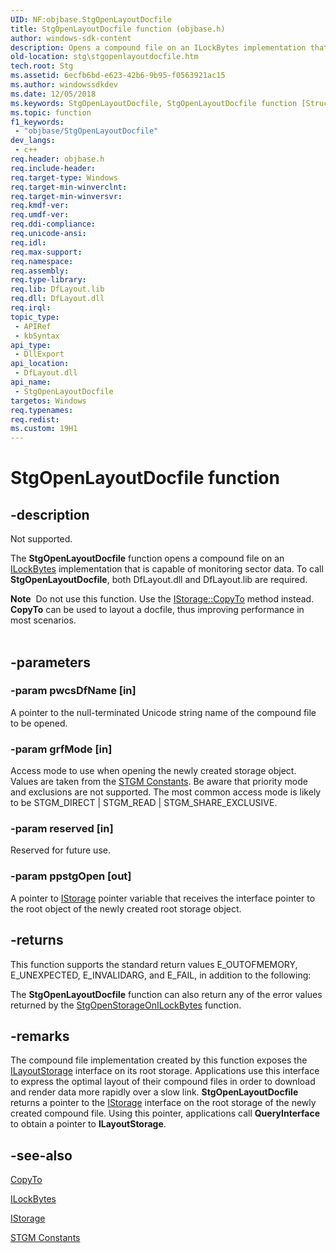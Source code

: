 ```yaml
---
UID: NF:objbase.StgOpenLayoutDocfile
title: StgOpenLayoutDocfile function (objbase.h)
author: windows-sdk-content
description: Opens a compound file on an ILockBytes implementation that is capable of monitoring sector data.
old-location: stg\stgopenlayoutdocfile.htm
tech.root: Stg
ms.assetid: 6ecfb6bd-e623-42b6-9b95-f0563921ac15
ms.author: windowssdkdev
ms.date: 12/05/2018
ms.keywords: StgOpenLayoutDocfile, StgOpenLayoutDocfile function [Structured Storage], _stg_stgopenlayoutdocfile, objbase/StgOpenLayoutDocfile, stg.stgopenlayoutdocfile
ms.topic: function
f1_keywords: 
 - "objbase/StgOpenLayoutDocfile"
dev_langs:
 - c++
req.header: objbase.h
req.include-header: 
req.target-type: Windows
req.target-min-winverclnt: 
req.target-min-winversvr: 
req.kmdf-ver: 
req.umdf-ver: 
req.ddi-compliance: 
req.unicode-ansi: 
req.idl: 
req.max-support: 
req.namespace: 
req.assembly: 
req.type-library: 
req.lib: DfLayout.lib
req.dll: DfLayout.dll
req.irql: 
topic_type:
 - APIRef
 - kbSyntax
api_type:
 - DllExport
api_location:
 - DfLayout.dll
api_name:
 - StgOpenLayoutDocfile
targetos: Windows
req.typenames: 
req.redist: 
ms.custom: 19H1
---
```


# StgOpenLayoutDocfile function


## -description


Not supported.

The <b>StgOpenLayoutDocfile</b> function opens a compound file on an 
<a href="https://docs.microsoft.com/windows/desktop/api/objidl/nn-objidl-ilockbytes">ILockBytes</a> implementation that is capable of monitoring sector data. To call  <b>StgOpenLayoutDocfile</b>, both  DfLayout.dll and DfLayout.lib are required.


<div class="alert"><b>Note</b>  Do not use this function. Use the <a href="https://docs.microsoft.com/windows/desktop/api/objidl/nf-objidl-istorage-copyto">IStorage::CopyTo</a>  
 method instead. <b>CopyTo</b> can be used to layout a docfile, thus improving performance in most scenarios.</div>
<div> </div>



## -parameters




### -param pwcsDfName [in]

A pointer to the null-terminated Unicode string name of the compound file to be opened.


### -param grfMode [in]

Access mode to use when opening the newly created storage object. Values are taken from the 
<a href="https://docs.microsoft.com/windows/desktop/Stg/stgm-constants">STGM Constants</a>. Be aware that priority mode and exclusions are not supported. The most common access mode is likely to be STGM_DIRECT | STGM_READ | STGM_SHARE_EXCLUSIVE.


### -param reserved [in]

Reserved for future use.


### -param ppstgOpen [out]

A pointer to 
<a href="https://docs.microsoft.com/windows/desktop/api/objidl/nn-objidl-istorage">IStorage</a> pointer variable that receives the interface pointer to the root object of the newly created root storage object.


## -returns



This function supports the standard return values E_OUTOFMEMORY, E_UNEXPECTED, E_INVALIDARG, and E_FAIL, in addition to the following:

The <b>StgOpenLayoutDocfile</b> function can also return any of the error values returned by the 
<a href="https://docs.microsoft.com/windows/desktop/api/coml2api/nf-coml2api-stgopenstorageonilockbytes">StgOpenStorageOnILockBytes</a> function.




## -remarks



The compound file implementation created by this function exposes the 
<a href="https://docs.microsoft.com/windows/desktop/api/objidl/nn-objidl-ilayoutstorage">ILayoutStorage</a> interface on its root storage. Applications use this interface to express the optimal layout of their compound files in order to download and render data more rapidly over a slow link. 
<b>StgOpenLayoutDocfile</b> returns a pointer to the 
<a href="https://docs.microsoft.com/windows/desktop/api/objidl/nn-objidl-istorage">IStorage</a> interface on the root storage of the newly created compound file. Using this pointer, applications call <b>QueryInterface</b> to obtain a pointer to 
<b>ILayoutStorage</b>.




## -see-also




<a href="https://docs.microsoft.com/windows/desktop/api/objidl/nf-objidl-istorage-copyto">CopyTo</a>



<a href="https://docs.microsoft.com/windows/desktop/api/objidl/nn-objidl-ilockbytes">ILockBytes</a>



<a href="https://docs.microsoft.com/windows/desktop/api/objidl/nn-objidl-istorage">IStorage</a>



<a href="https://docs.microsoft.com/windows/desktop/Stg/stgm-constants">STGM Constants</a>
 

 

